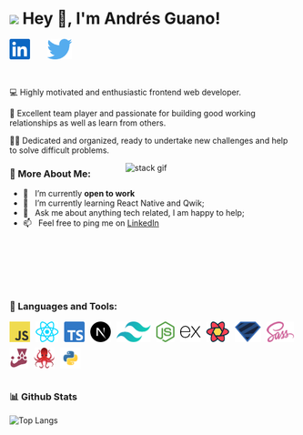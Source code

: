 <h1><img src="https://emojis.slackmojis.com/emojis/images/1531849430/4246/blob-sunglasses.gif?1531849430" width="30"/> Hey 👋, I'm Andrés Guano!</h1>

<div style="display: flex; gap: 30px;">
  <a href='https://www.linkedin.com/in/andres-guano-valencia/?locale=en_US'>
    <img align='left' alt="linkedin" src="./assets/social/linkedin.svg" height='36px'/>
  </a>
  <a href='https://twitter.com/andresgvJS'>
    <img align='left' alt="twitter" src="./assets/social/x.svg" height='36px'/>
  </a>
</div>
<br/>
<br/>



💻 Highly motivated and enthusiastic frontend web developer. 

🤝 Excellent team player and passionate for building good working relationships as well as learn from others.

👨‍💻 Dedicated and organized, ready to undertake new challenges and help to solve difficult problems.
<br/>

<img align="right" alt="stack gif" src="https://raw.githubusercontent.com/rahul-jha98/rahul-jha98/main/techstack.gif" width="300px"/>
  
### 🧐 More About Me:

- 🔭 &nbsp; I’m currently **open to work**
- 🌱 &nbsp; I’m currently learning React Native and Qwik; 
- 💬 &nbsp; Ask me about anything tech related, I am happy to help;
- 📫 &nbsp; Feel free to ping me on [LinkedIn](https://www.linkedin.com/in/andres-guano-valencia/?locale=en_US)
<!-- - 📝 &nbsp; Checkout my [resume]() -->
<br/>
<br/>
<br/>
<br/>
<br/>

### 🔨 Languages and Tools:
<div style="display: flex; gap: 10px; flex-wrap: wrap;">
  <img title="javascript" src="./assets/icons/javascript.svg" alt="javascript" height="36px"/>
  <img title="react" src="./assets/icons/react.svg" alt="react" height="36px"/>
  <img title="typescript" src="./assets/icons/typescript.svg" alt="typescript" height="36px"/>
  <img title="nextjs" src="./assets/icons/nextjs.svg" alt="nextjs" height="36px"/>
  <img title="tailwind" src="./assets/icons/tailwind.svg" alt="tailwind" height="36px"/>
  <img title="node" src="./assets/icons/node.svg" alt="node" height="36px"/>
  <img title="express" src="./assets/icons/express.svg" alt="express" height="36px"/>
  <img title="react query" src="./assets/icons/react-query.svg" alt="react-query" height="36px"/>
  <img title="zod" src="./assets/icons/zod.svg" alt="zod" height="36px"/>
  <img title="sass" src="./assets/icons/sass.svg" alt="sass" height="36px"/>
  <img title="jest" src="./assets/icons/jest.svg" alt="jest" height="36px"/>
  <img title="testing library" src="./assets/icons/testing-library.svg" alt="testing-library" height="36px"/>
  <img title="python" src="./assets/icons/python.svg" alt="python" height="36px"/>
  
</div>


<br>


### 📊 Github Stats
![Top Langs](https://github-readme-stats.vercel.app/api/top-langs/?username=andresguanov&layout=compact)
<br>
